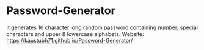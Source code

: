 # Password-Generator
It generates 16 character long random password containing number, special characters and upper &amp; lowercase alphabets.
Website: https://kaustubh71.github.io/Password-Generator/
